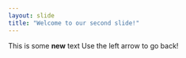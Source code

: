 ```yaml
---
layout: slide
title: "Welcome to our second slide!"
---
```

This is some **new** text
Use the left arrow to go back!
